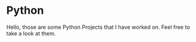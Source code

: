 # Python
Hello, those are some Python Projects that I have worked on.
Feel free to take a look at them.
